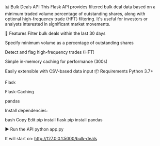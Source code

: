 📊 Bulk Deals API
This Flask API provides filtered bulk deal data based on a minimum traded volume percentage of outstanding shares, along with optional high-frequency trade (HFT) filtering. It's useful for investors or analysts interested in significant market movements.

🚀 Features
Filter bulk deals within the last 30 days

Specify minimum volume as a percentage of outstanding shares

Detect and flag high-frequency trades (HFT)

Simple in-memory caching for performance (300s)

Easily extensible with CSV-based data input
📦 Requirements
Python 3.7+

Flask

Flask-Caching

pandas

Install dependencies:

bash
Copy
Edit
pip install flask
pip install pandas

▶️ Run the API
python app.py

It will start on: http://127.0.0.1:5000/bulk-deals

